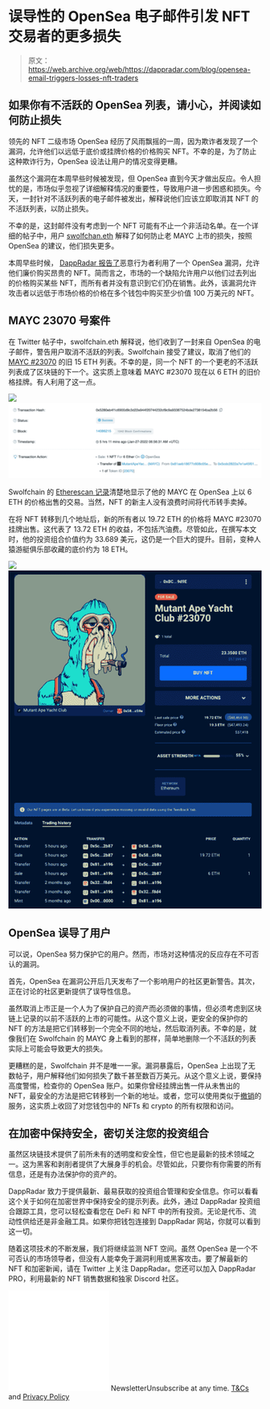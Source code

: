 # 误导性的 OpenSea 电子邮件引发 NFT 交易者的更多损失

> 原文：<https://web.archive.org/web/https://dappradar.com/blog/opensea-email-triggers-losses-nft-traders>

## 如果你有不活跃的 OpenSea 列表，请小心，并阅读如何防止损失

领先的 NFT 二级市场 OpenSea 经历了风雨飘摇的一周，因为欺诈者发现了一个漏洞，允许他们以远低于底价或挂牌价格的价格购买 NFT。不幸的是，为了防止这种欺诈行为，OpenSea 设法让用户的情况变得更糟。

虽然这个漏洞在本周早些时候被发现，但 OpenSea 直到今天才做出反应。令人担忧的是，市场似乎忽视了详细解释情况的重要性，导致用户进一步困惑和损失。今天，一封针对不活跃列表的电子邮件被发出，解释说他们应该立即取消其 NFT 的不活跃列表，以防止损失。

不幸的是，这封邮件没有考虑到一个 NFT 可能有不止一个非活动名单。在一个详细的帖子中，用户 [swolfchan.eth](https://web.archive.org/web/20220930095649/https://dappradar.com/hub/wallet/eth/0x81aeb18677c608c05e9c4848320cad9a2a7fa196) 解释了如何防止老 MAYC 上市的损失，按照 OpenSea 的建议，他们损失更多。

本周早些时候， [DappRadar 报告了](https://web.archive.org/web/20220930095649/https://dappradar.com/blog/opensea-bug-lets-bayc-nft-sell-for-under-2000)恶意行为者利用了一个 OpenSea 漏洞，允许他们廉价购买昂贵的 NFT。简而言之，市场的一个缺陷允许用户以他们过去列出的价格购买某些 NFT，而所有者并没有意识到它们仍在销售。此外，该漏洞允许攻击者以远低于市场价格的价格在多个钱包中购买至少价值 100 万美元的 NFT。

## MAYC 23070 号案件

在 Twitter 帖子中，swolfchain.eth 解释说，他们收到了一封来自 OpenSea 的电子邮件，警告用户取消不活跃的列表。Swolfchain 接受了建议，取消了他们的 [MAYC #23070](https://web.archive.org/web/20220930095649/https://dappradar.com/hub/assets/eth/0x60e4d786628fea6478f785a6d7e704777c86a7c6/23070) 的旧 15 ETH 列表。不幸的是，同一个 NFT 的一个更老的不活跃列表成了区块链的下一个。这实质上意味着 MAYC #23070 现在以 6 ETH 的旧价格挂牌。有人利用了这一点。

![](img/a674672494def01435b6ba8da6120a82.png)![OpenSea NFT](img/d6c096772764cddaa4efc807b9aad650.png)

Swolfchain 的 [Etherescan 记录](https://web.archive.org/web/20220930095649/https://etherscan.io/tx/0x5280eb4f1c6900d9c3d22e944f20744232cf9c9a93387524bde2738154ba2b56)清楚地显示了他的 MAYC 在 OpenSea 上以 6 ETH 的价格出售的交易。当然，NFT 的新主人没有浪费时间将代币转手卖掉。

在将 NFT 转移到几个地址后，新的所有者以 19.72 ETH 的价格将 MAYC #23070 挂牌出售。这代表了 13.72 ETH 的收益，不包括汽油费。尽管如此，在撰写本文时，他的投资组合价值约为 33.689 美元，这仍是一个巨大的提升。目前，变种人猿游艇俱乐部收藏的底价约为 18 ETH。

![](img/dbc758623ab601b51112bb5bfd5bb9d1.png)![OpenSea NFT](img/2682248ad763e55737754f7550401d53.png)

## OpenSea 误导了用户

可以说，OpenSea 努力保护它的用户。然而，市场对这种情况的反应存在不可否认的漏洞。

首先，OpenSea 在漏洞公开后几天发布了一个影响用户的社区更新警告。其次，正在讨论的社区更新提供了误导性信息。

虽然取消上市正是一个人为了保护自己的资产而必须做的事情，但必须考虑到区块链上记录的以前不活跃的上市的可能性。从这个意义上说，更安全的保护你的 NFT 的方法是把它们转移到一个完全不同的地址，然后取消列表。不幸的是，就像我们在 Swolfchain 的 MAYC 身上看到的那样，简单地删除一个不活跃的列表实际上可能会导致更大的损失。

更糟糕的是，Swolfchain 并不是唯一一家。漏洞暴露后，OpenSea 上出现了无数帖子，用户解释他们如何损失了数千甚至数百万美元。从这个意义上说，要保持高度警惕，检查你的 OpenSea 账户。如果你曾经挂牌出售一件从未售出的 NFT，最安全的方法是把它转移到一个新的地址。或者，您可以使用类似于[撤销](https://web.archive.org/web/20220930095649/https://revoke.cash/)的服务，这实质上收回了对您钱包中的 NFTs 和 crypto 的所有权限和访问。

## 在加密中保持安全，密切关注您的投资组合

虽然区块链技术提供了前所未有的透明度和安全性，但它也是最新的技术领域之一。这为黑客和剥削者提供了大展身手的机会。尽管如此，只要你有你需要的所有信息，还是有办法保护你的资产的。

DappRadar 致力于提供最新、最易获取的投资组合管理和安全信息。你可以看看这个关于如何在加密世界中保持安全的提示列表。此外，通过 DappRadar 投资组合跟踪工具，您可以轻松查看您在 DeFi 和 NFT 中的所有投资。无论是代币、流动性供给还是非金融工具。如果你把钱包连接到 DappRadar 网站，你就可以看到这一切。

随着这项技术的不断发展，我们将继续监测 NFT 空间。虽然 OpenSea 是一个不可否认的市场领导者，但没有人能幸免于漏洞利用或黑客攻击。要了解最新的 NFT 和加密新闻，请在 Twitter 上关注 DappRadar。您还可以加入 DappRadar PRO，利用最新的 NFT 销售数据和独家 Discord 社区。

![](img/6d5a4a2d609c56e1a5771717e54ba759.png) NewsletterUnsubscribe at any time. [T&Cs](https://web.archive.org/web/20220930095649/https://dappradar.com/terms) and [Privacy Policy](https://web.archive.org/web/20220930095649/https://dappradar.com/privacy-policy)